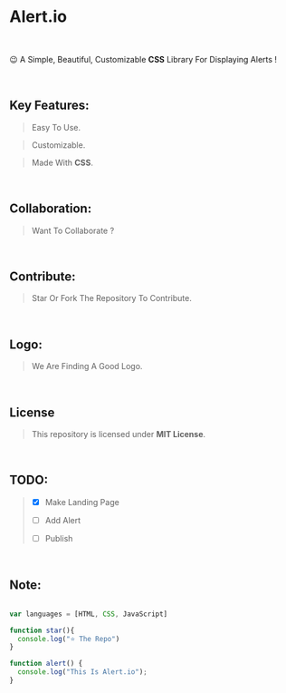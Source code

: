 # **Alert.io**
<br>

😉 A Simple, Beautiful, Customizable **CSS** Library For Displaying Alerts !

<br>

## Key Features:

> Easy To Use.

> Customizable.

> Made With **CSS**.

<br>

## Collaboration:

> Want To Collaborate ?

<br>

## Contribute:

> Star Or Fork The Repository To Contribute.

<br>

## Logo:

> We Are Finding A Good Logo.

<br>

## License

> This repository is licensed under **MIT License**.

<br>

## TODO:

> - [x] Make Landing Page
> 
> - [ ] Add Alert
> 
> - [ ] Publish

<br>

## Note:
```js

var languages = [HTML, CSS, JavaScript]

function star(){
  console.log("⭐ The Repo")
}

function alert() {
  console.log("This Is Alert.io");
}


```
